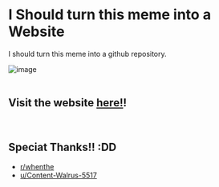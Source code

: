 # I Should turn this meme into a Website
I should turn this meme into a github repository.

![image](https://ishouldturnthismemeintoaweb.site/assets/gifs/sam.gif)
<br><br>

## Visit the website [here!](https://ishouldturnthismemeintoaweb.site)!

<br>

## Speciat Thanks!! :DD
- [r/whenthe](https://reddit.com/r/whenthe)<br>
- [u/Content-Walrus-5517](https://www.reddit.com/user/Content-Walrus-5517/)
